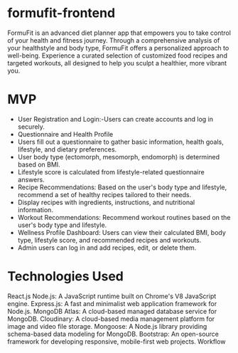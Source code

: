 # formufit-frontend
FormuFit is an advanced diet planner app that empowers you to take control of your health and fitness journey. Through a comprehensive analysis of your healthstyle and body type, FormuFit offers a personalized approach to well-being. Experience a curated selection of customized food recipes and targeted workouts, all designed to help you sculpt a healthier, more vibrant you. 
# MVP
* User Registration and Login:-Users can create accounts and log in securely.
* Questionnaire and Health Profile
* Users fill out a questionnaire to gather basic information, health goals, lifestyle, and dietary preferences.
* User body type (ectomorph, mesomorph, endomorph) is determined based on BMI.
* Lifestyle score is calculated from lifestyle-related questionnaire answers.
* Recipe Recommendations:
Based on the user's body type and lifestyle, recommend a set of healthy recipes tailored to their needs.
* Display recipes with ingredients, instructions, and nutritional information.
* Workout Recommendations:
Recommend workout routines based on the user's body type and lifestyle.
* Wellness Profile Dashboard:
Users can view their calculated BMI, body type, lifestyle score, and recommended recipes and workouts.
* Admin users can log in and add recipes, edit, or delete them.
# Technologies Used
React.js
Node.js: A JavaScript runtime built on Chrome's V8 JavaScript engine.
Express.js: A fast and minimalist web application framework for Node.js.
MongoDB Atlas: A cloud-based managed database service for MongoDB.
Cloudinary: A cloud-based media management platform for image and video file storage.
Mongoose: A Node.js library providing schema-based data modeling for MongoDB.
Bootstrap: An open-source framework for developing responsive, mobile-first web projects.
Workflow
